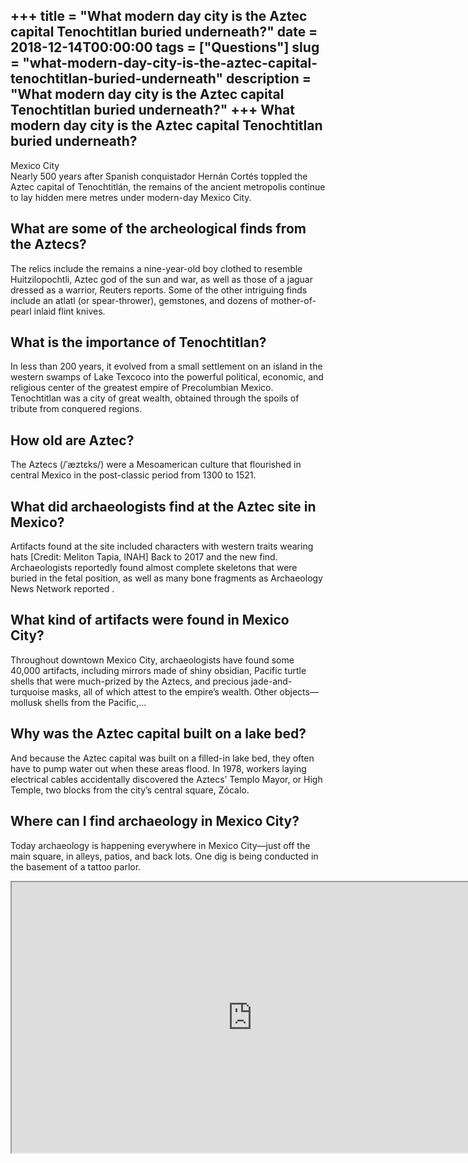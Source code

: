 +++
title = "What modern day city is the Aztec capital Tenochtitlan buried underneath?"
date = 2018-12-14T00:00:00
tags = ["Questions"]
slug = "what-modern-day-city-is-the-aztec-capital-tenochtitlan-buried-underneath"
description = "What modern day city is the Aztec capital Tenochtitlan buried underneath?"
+++
What modern day city is the Aztec capital Tenochtitlan buried underneath?
-------------------------------------------------------------------------

Mexico City  
Nearly 500 years after Spanish conquistador Hernán Cortés toppled the Aztec capital of Tenochtitlán, the remains of the ancient metropolis continue to lay hidden mere metres under modern-day Mexico City.

What are some of the archeological finds from the Aztecs?
---------------------------------------------------------

The relics include the remains a nine-year-old boy clothed to resemble Huitzilopochtli, Aztec god of the sun and war, as well as those of a jaguar dressed as a warrior, Reuters reports. Some of the other intriguing finds include an atlatl (or spear-thrower), gemstones, and dozens of mother-of-pearl inlaid flint knives.

What is the importance of Tenochtitlan?
---------------------------------------

In less than 200 years, it evolved from a small settlement on an island in the western swamps of Lake Texcoco into the powerful political, economic, and religious center of the greatest empire of Precolumbian Mexico. Tenochtitlan was a city of great wealth, obtained through the spoils of tribute from conquered regions.

How old are Aztec?
------------------

The Aztecs (/ˈæztɛks/) were a Mesoamerican culture that flourished in central Mexico in the post-classic period from 1300 to 1521.

What did archaeologists find at the Aztec site in Mexico?
---------------------------------------------------------

Artifacts found at the site included characters with western traits wearing hats \[Credit: Meliton Tapia, INAH\] Back to 2017 and the new find. Archaeologists reportedly found almost complete skeletons that were buried in the fetal position, as well as many bone fragments as Archaeology News Network reported .

What kind of artifacts were found in Mexico City?
-------------------------------------------------

Throughout downtown Mexico City, archaeologists have found some 40,000 artifacts, including mirrors made of shiny obsidian, Pacific turtle shells that were much-prized by the Aztecs, and precious jade-and-turquoise masks, all of which attest to the empire’s wealth. Other objects—mollusk shells from the Pacific,…

Why was the Aztec capital built on a lake bed?
----------------------------------------------

And because the Aztec capital was built on a filled-in lake bed, they often have to pump water out when these areas flood. In 1978, workers laying electrical cables accidentally discovered the Aztecs’ Templo Mayor, or High Temple, two blocks from the city’s central square, Zócalo.

Where can I find archaeology in Mexico City?
--------------------------------------------

Today archaeology is happening everywhere in Mexico City—just off the main square, in alleys, patios, and back lots. One dig is being conducted in the basement of a tattoo parlor.

<iframe allow="accelerometer; autoplay; clipboard-write; encrypted-media; gyroscope; picture-in-picture" allowfullscreen="" class="__youtube_prefs__  epyt-is-override  no-lazyload" data-no-lazy="1" data-origheight="433" data-origwidth="770" data-skipgform_ajax_framebjll="" height="433" id="_ytid_71073" loading="lazy" src="https://www.youtube.com/embed/KKGLN7idPPc?enablejsapi=1&autoplay=0&cc_load_policy=0&cc_lang_pref=&iv_load_policy=1&loop=0&modestbranding=0&rel=1&fs=1&playsinline=0&autohide=2&theme=dark&color=red&controls=1&" title="YouTube player" width="770"></iframe>